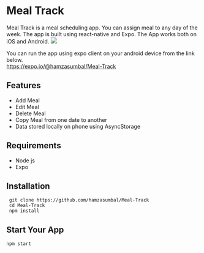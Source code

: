 # Meal Track
Meal Track is a meal scheduling app. You can assign meal to any day of the week. The app is built using react-native and Expo.
The App works both on iOS and Android.
![](https://user-images.githubusercontent.com/70642483/95232763-5d29e580-081e-11eb-9ab2-99964c534254.png)

You can run the app using expo client on your android device from the link below.\
https://expo.io/@hamzasumbal/Meal-Track​

## Features
- Add Meal 
- Edit Meal
- Delete Meal
- Copy Meal from one date to another
- Data stored locally on phone using AsyncStorage
## Requirements
- Node js
- Expo

## Installation
```
 git clone https://github.com/hamzasumbal/Meal-Track
 cd Meal-Track
 npm install
```
## Start Your App
```
npm start
```
